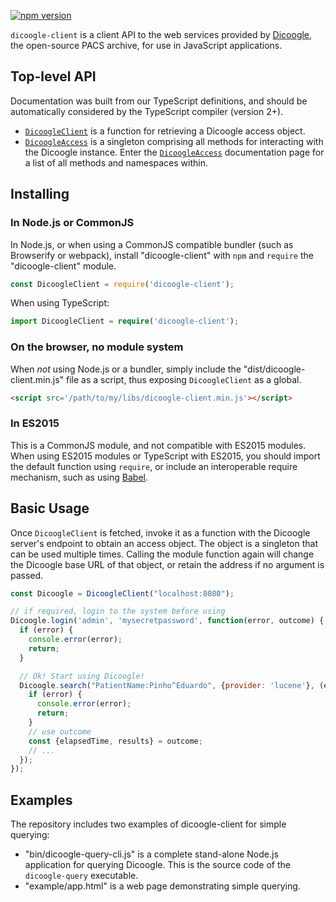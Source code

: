 [![npm version](https://badge.fury.io/js/dicoogle-client.svg)](https://badge.fury.io/js/dicoogle-client)

`dicoogle-client` is a client API to the web services provided by [Dicoogle](http://www.dicoogle.com), the open-source PACS archive, for use in JavaScript applications.

## Top-level API

Documentation was built from our TypeScript definitions, and should be automatically considered by the TypeScript compiler (version 2+).

- [`DicoogleClient`](modules/_types_dicoogle_client_d_.dicoogleclient.html) is a function for retrieving a Dicoogle access object.
- [`DicoogleAccess`](interfaces/_types_dicoogle_client_d_.dicoogleclient.dicoogleaccess.html) is a singleton comprising all methods for interacting with the Dicoogle instance. Enter the [`DicoogleAccess`](interfaces/_types_dicoogle_client_d_.dicoogleclient.dicoogleaccess.html) documentation page for a list of all methods and namespaces within.

## Installing

### In Node.js or CommonJS

In Node.js, or when using a CommonJS compatible bundler (such as Browserify or webpack), install "dicoogle-client" with `npm` and `require` the "dicoogle-client" module.

```javascript
const DicoogleClient = require('dicoogle-client');
```

When using TypeScript:

```typescript
import DicoogleClient = require('dicoogle-client');
```

### On the browser, no module system

When _not_ using Node.js or a bundler, simply include the "dist/dicoogle-client.min.js" file as a script, thus exposing `DicoogleClient` as a global.

```HTML
<script src='/path/to/my/libs/dicoogle-client.min.js'></script>
```

### In ES2015

This is a CommonJS module, and not compatible with ES2015 modules.
When using ES2015 modules or TypeScript with ES2015, you should import the default function using `require`, or include an interoperable require mechanism, such as using [Babel](https://babeljs.io/).

## Basic Usage

Once `DicoogleClient` is fetched, invoke it as a function with the Dicoogle server's endpoint to obtain an access object. The object is a singleton that can be used multiple times.
Calling the module function again will change the Dicoogle base URL of that object, or retain the address if no argument is passed.

```JavaScript
const Dicoogle = DicoogleClient("localhost:8080");

// if required, login to the system before using
Dicoogle.login('admin', 'mysecretpassword', function(error, outcome) {
  if (error) {
    console.error(error);
    return;
  }

  // Ok! Start using Dicoogle!
  Dicoogle.search("PatientName:Pinho^Eduardo", {provider: 'lucene'}, (error, outcome) => {
    if (error) {
      console.error(error);
      return;
    }
    // use outcome
    const {elapsedTime, results} = outcome;
    // ...
  });
});
```

## Examples

The repository includes two examples of dicoogle-client for simple querying:

 - "bin/dicoogle-query-cli.js" is a complete stand-alone Node.js application for querying Dicoogle. This is the source code of the `dicoogle-query` executable.
 - "example/app.html" is a web page demonstrating simple querying.
